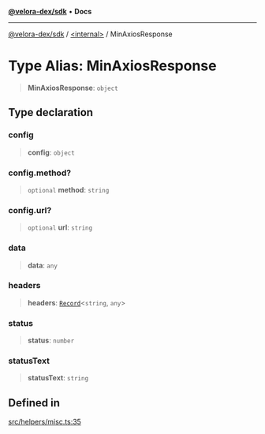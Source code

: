 [**@velora-dex/sdk**](../../README.md) • **Docs**

***

[@velora-dex/sdk](../../globals.md) / [\<internal\>](../README.md) / MinAxiosResponse

# Type Alias: MinAxiosResponse

> **MinAxiosResponse**: `object`

## Type declaration

### config

> **config**: `object`

### config.method?

> `optional` **method**: `string`

### config.url?

> `optional` **url**: `string`

### data

> **data**: `any`

### headers

> **headers**: [`Record`](Record.md)\<`string`, `any`\>

### status

> **status**: `number`

### statusText

> **statusText**: `string`

## Defined in

[src/helpers/misc.ts:35](https://github.com/VeloraDEX/sdk/blob/feat/extend_delta_orders_filtering/src/helpers/misc.ts#L35)
